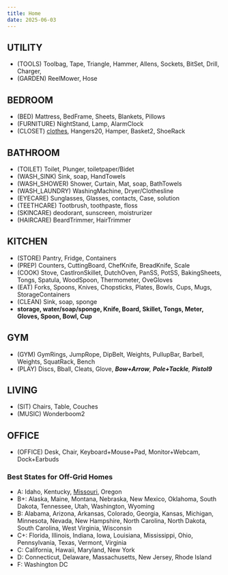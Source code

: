 ```yaml
---
title: Home
date: 2025-06-03
---
```

## UTILITY
- (TOOLS) Toolbag, Tape, Triangle, Hammer, Allens, Sockets, BitSet, Drill, Charger, 
- (GARDEN) ReelMower, Hose

## BEDROOM 
- (BED) Mattress, BedFrame, Sheets, Blankets, Pillows
- (FURNITURE) NightStand, Lamp, AlarmClock
- (CLOSET) [clothes](/clothes), Hangers20, Hamper, Basket2, ShoeRack

## BATHROOM
- (TOILET) Toilet, Plunger, toiletpaper/Bidet
- (WASH_SINK) Sink, soap, HandTowels
- (WASH_SHOWER) Shower, Curtain, Mat, soap, BathTowels
- (WASH_LAUNDRY) WashingMachine, Dryer/Clothesline
- (EYECARE) Sunglasses, Glasses, contacts, Case, solution
- (TEETHCARE) Tootbrush, toothpaste, floss
- (SKINCARE) deodorant, sunscreen, moistrurizer
- (HAIRCARE) BeardTrimmer, HairTrimmer

## KITCHEN
- (STORE) Pantry, Fridge, Containers
- (PREP) Counters, CuttingBoard, ChefKnife, BreadKnife, Scale
- (COOK) Stove, CastIronSkillet, DutchOven, PanSS, PotSS, BakingSheets, Tongs, Spatula, WoodSpoon, Thermometer, OveGloves
- (EAT) Forks, Spoons, Knives, Chopsticks, Plates, Bowls, Cups, Mugs, StorageContainers
- (CLEAN) Sink, soap, sponge
- **storage, water/soap/sponge, Knife, Board, Skillet, Tongs, Meter, Gloves, Spoon, Bowl, Cup**

## GYM
- (GYM) GymRings, JumpRope, DipBelt, Weights, PullupBar, Barbell, Weights, SquatRack, Bench
- (PLAY) Discs, Bball, Cleats, Glove, ***Bow+Arrow**, **Pole+Tackle**, **Pistol9***

## LIVING
- (SIT) Chairs, Table, Couches
- (MUSIC) Wonderboom2

## OFFICE
- (OFFICE) Desk, Chair, Keyboard+Mouse+Pad, Monitor+Webcam, Dock+Earbuds

### Best States for Off-Grid Homes
- A: Idaho, Kentucky, [Missouri](missouri.md), Oregon 
- B+: Alaska, Maine, Montana, Nebraska, New Mexico, Oklahoma, South Dakota, Tennessee, Utah, Washington, Wyoming 
- B: Alabama, Arizona, Arkansas, Colorado, Georgia, Kansas, Michigan, Minnesota, Nevada, New Hampshire, North Carolina, North Dakota, South Carolina, West Virginia, Wisconsin 
- C+: Florida, Illinois, Indiana, Iowa, Louisiana, Mississippi, Ohio, Pennsylvania, Texas, Vermont, Virginia 
- C: California, Hawaii, Maryland, New York 
- D: Connecticut, Delaware, Massachusetts, New Jersey, Rhode Island 
- F: Washington DC